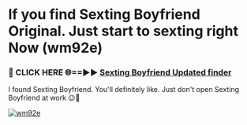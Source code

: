 # If you find Sexting Boyfriend Original. Just start to sexting right Now (wm92e)

<h3>🔴 CLICK HERE 🌐==►► <a href="https://tinyurl.com/2s32jyrn" rel="nofollow">Sexting Boyfriend Updated finder</a></h3>

I found Sexting Boyfriend. You'll definitely like. Just don't open Sexting Boyfriend at work 😉💬

[![wm92e](https://i.imgur.com/sZc9xG4.jpeg)](https://tinyurl.com/2s32jyrn)
